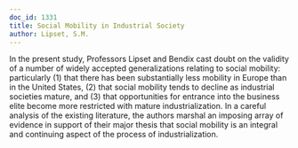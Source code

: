 ```yaml
---
doc_id: 1331
title: Social Mobility in Industrial Society
author: Lipset, S.M.
---
```


In the present study, Professors Lipset and Bendix cast doubt
on the validity of a number of widely accepted generalizations
relating to social mobility: particularly (1) that there has been
substantially less mobility in Europe than in the United States,
(2) that social mobility tends to decline as industrial societies
mature, and (3) that opportunities for entrance into the business
elite become more restricted with mature industrialization.  In
a careful analysis of the existing literature, the authors marshal
an imposing array of evidence in support of their major thesis
that social mobility is an integral and continuing aspect of the
process of industrialization.